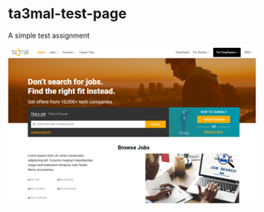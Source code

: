 # ta3mal-test-page
A simple test assignment

![](https://raw.githubusercontent.com/mfaras94/ta3mal-test-page/main/assets/images/_D__Projects_Tamal_ta3mal_index.html.png)
